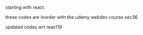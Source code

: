 starting with react. 

these codes are inorder with the udemy webdev course sec36

updated codes wrt react19
